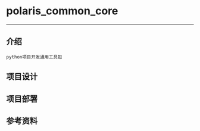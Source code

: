 
# polaris_common_core

---

## 介绍
```.text
python项目开发通用工具包
```

## 项目设计




## 项目部署




## 参考资料




